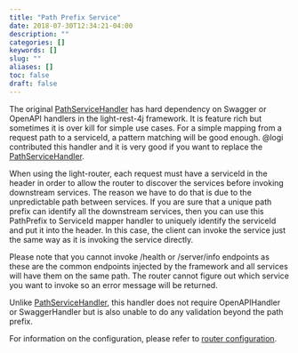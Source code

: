 ```yaml
---
title: "Path Prefix Service"
date: 2018-07-30T12:34:21-04:00
description: ""
categories: []
keywords: []
slug: ""
aliases: []
toc: false
draft: false
---
```


The original [PathServiceHandler][] has hard dependency on Swagger or OpenAPI handlers in the light-rest-4j framework. It is feature rich but sometimes it is over kill for simple use cases. For a simple mapping from a request path to a serviceId, a pattern matching will be good enough. @logi contributed this handler and it is very good if you want to replace the [PathServiceHandler][]. 

When using the light-router, each request must have a serviceId in the header in order to allow the router to discover the services before invoking downstream services. The reason we have to do that is due to the unpredictable path between services. If you are sure that a unique path prefix can identify all the downstream services, then you can use this PathPrefix to ServiceId mapper handler to uniquely identify the serviceId and put it into the header. In this case, the client can invoke the service just the same way as it is invoking the service directly.

Please note that you cannot invoke /health or /server/info endpoints as these are the common endpoints injected by the framework and all services will have them on the same path. The router cannot figure out which service you want to invoke so an error message will be returned. 

Unlike [PathServiceHandler][], this handler does not require OpenAPIHandler or SwaggerHandler but is also unable to do any validation beyond the path prefix. 

For information on the configuration, please refer to [router configuration][]. 

[PathServiceHandler]: /service/router/path-service/
[router configuration]: /service/router/configuration/
